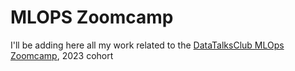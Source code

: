 # MLOPS Zoomcamp
I'll be adding here all my work related to the [DataTalksClub MLOps Zoomcamp](https://github.com/DataTalksClub/mlops-zoomcamp), 2023 cohort
